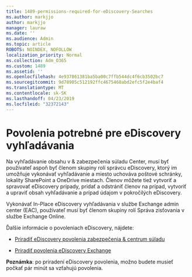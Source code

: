 ```yaml
---
title: 1489-permissions-required-for-eDiscovery-Searches
ms.author: markjjo
author: markjjo
manager: lauraw
ms.date: ''
ms.audience: Admin
ms.topic: article
ROBOTS: NOINDEX, NOFOLLOW
localization_priority: Normal
ms.collection: Adm_O365
ms.custom: 1489
ms.assetid: ''
ms.openlocfilehash: 4e937861381ba5ba00c7ffb544dc4f6cb3502bc7
ms.sourcegitcommit: 9d78905c512192ffc4675468abd2efc5f2e4baf4
ms.translationtype: MT
ms.contentlocale: sk-SK
ms.lasthandoff: 04/23/2019
ms.locfileid: "32372143"
---
```

# <a name="permissions-required-for-ediscovery-searches"></a>Povolenia potrebné pre eDiscovery vyhľadávania

Na vyhľadávanie obsahu v & zabezpečenia súladu Center, musí byť používateľ aspoň byť členom skupiny rolí správcu eDiscovery, ktorý im umožňuje vykonávať vyhľadávanie a miesto uchováva poštové schránky, lokality SharePoint a OneDrive miestach. Členov môžete tiež vytvoriť a spravovať eDiscovery prípady, pridať a odstrániť členov na prípad, vytvoriť a upraviť obsah vyhľadávanie a prípad údajom v pokročilých eDiscovery.

Vykonávať In-Place eDiscovery vyhľadávania v službe Exchange admin center (EAC), používateľ musí byť členom skupiny rolí Správa zisťovania v službe Exchange Online.

Ďalšie informácie o povoleniach eDiscovery, nájdete: 

- [Priradiť eDiscovery povolenia zabezpečenia & centrum súladu](https://docs.microsoft.com/office365/securitycompliance/assign-ediscovery-permissions)

- [Priradiť povolenia eDiscovery Exchange](https://docs.microsoft.com/exchange/security-and-compliance/in-place-ediscovery/assign-ediscovery-permissions)

**Poznámka**: po priradení eDiscovery povolenia, možno budete musieť počkať pár minút sa vzťahujú povolenia.
